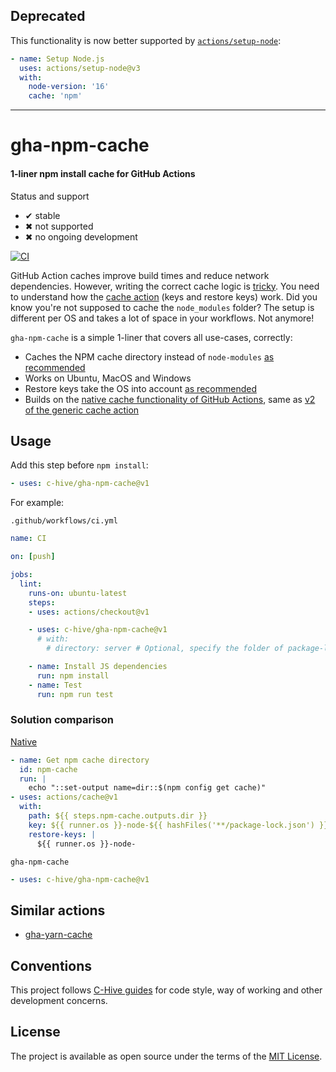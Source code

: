 ## Deprecated

This functionality is now better supported by [`actions/setup-node`](https://github.com/actions/setup-node):

```yml
- name: Setup Node.js
  uses: actions/setup-node@v3
  with:
    node-version: '16'
    cache: 'npm'
```

---

# gha-npm-cache

#### 1-liner npm install cache for GitHub Actions

Status and support

- &#x2714; stable
- &#x2716; not supported
- &#x2716; no ongoing development

[![CI](/../../workflows/CI/badge.svg?branch=master)](/../../actions)

GitHub Action caches improve build times and reduce network dependencies. However, writing the correct cache logic is [tricky](https://github.com/actions/cache/blob/9ab95382c899bf0953a0c6c1374373fc40456ffe/examples.md#node---npm). You need to understand how the [cache action](https://github.com/actions/cache) (keys and restore keys) work. Did you know you're not supposed to cache the `node_modules` folder? The setup is different per OS and takes a lot of space in your workflows. Not anymore!

`gha-npm-cache` is a simple 1-liner that covers all use-cases, correctly:
- Caches the NPM cache directory instead of `node-modules` [as recommended](https://github.com/actions/cache/blob/9ab95382c899bf0953a0c6c1374373fc40456ffe/examples.md#node---npm)
- Works on Ubuntu, MacOS and Windows
- Restore keys take the OS into account [as recommended](https://github.com/actions/cache/blob/9ab95382c899bf0953a0c6c1374373fc40456ffe/examples.md#node---npm)
- Builds on the [native cache functionality of GitHub Actions](https://github.com/actions/toolkit/tree/master/packages/cache), same as [v2 of the generic cache action](https://github.com/actions/cache/issues/55#issuecomment-629433225)

## Usage

Add this step before `npm install`:
```yml
- uses: c-hive/gha-npm-cache@v1
```

For example:

`.github/workflows/ci.yml`
```yml
name: CI

on: [push]

jobs:
  lint:
    runs-on: ubuntu-latest
    steps:
    - uses: actions/checkout@v1

    - uses: c-hive/gha-npm-cache@v1
      # with:
        # directory: server # Optional, specify the folder of package-lock.json if not in the root directory

    - name: Install JS dependencies
      run: npm install
    - name: Test
      run: npm run test
```

### Solution comparison

[Native](https://github.com/actions/cache/blob/9ab95382c899bf0953a0c6c1374373fc40456ffe/examples.md#node---npm)
```yml
- name: Get npm cache directory
  id: npm-cache
  run: |
    echo "::set-output name=dir::$(npm config get cache)"
- uses: actions/cache@v1
  with:
    path: ${{ steps.npm-cache.outputs.dir }}
    key: ${{ runner.os }}-node-${{ hashFiles('**/package-lock.json') }}
    restore-keys: |
      ${{ runner.os }}-node-
```

`gha-npm-cache`
```yml
- uses: c-hive/gha-npm-cache@v1
```

## Similar actions

- [gha-yarn-cache](https://github.com/c-hive/gha-yarn-cache)

## Conventions

This project follows [C-Hive guides](https://github.com/c-hive/guides) for code style, way of working and other development concerns.

## License

The project is available as open source under the terms of the [MIT License](http://opensource.org/licenses/MIT).
